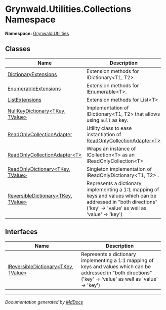 ﻿# Grynwald.Utilities.Collections Namespace

**Namespace:** [Grynwald.Utilities](../index.md)

## Classes

| Name                                                                    | Description                                                                                                                                                          |
| ----------------------------------------------------------------------- | -------------------------------------------------------------------------------------------------------------------------------------------------------------------- |
| [DictionaryExtensions](DictionaryExtensions/index.md)                   | Extension methods for IDictionary\<T1, T2\>.                                                                                                                         |
| [EnumerableExtensions](EnumerableExtensions/index.md)                   | Extension methods for IEnumerable\<T\>.                                                                                                                              |
| [ListExtensions](ListExtensions/index.md)                               | Extension methods for List\<T\>                                                                                                                                      |
| [NullKeyDictionary\<TKey, TValue\>](NullKeyDictionary-2/index.md)       | Implementation of IDictionary\<T1, T2\> that allows using `null` as key.                                                                                             |
| [ReadOnlyCollectionAdapter](ReadOnlyCollectionAdapter/index.md)         | Utility class to ease instantiation of [ReadOnlyCollectionAdapter\<T\>](ReadOnlyCollectionAdapter-1/index.md)                                                        |
| [ReadOnlyCollectionAdapter\<T\>](ReadOnlyCollectionAdapter-1/index.md)  | Wraps an instance of ICollection\<T\> as an IReadOnlyCollection\<T\>                                                                                                 |
| [ReadOnlyDictionary\<TKey, TValue\>](ReadOnlyDictionary-2/index.md)     | Singleton implementation of IReadOnlyDictionary\<T1, T2\> .                                                                                                          |
| [ReversibleDictionary\<TKey, TValue\>](ReversibleDictionary-2/index.md) | Represents a dictionary implementing a 1:1 mapping of keys and values which can be addressed in "both directions" ('key' \-\> 'value' as well as 'value' \-\> 'key') |

## Interfaces

| Name                                                                      | Description                                                                                                                                                          |
| ------------------------------------------------------------------------- | -------------------------------------------------------------------------------------------------------------------------------------------------------------------- |
| [IReversibleDictionary\<TKey, TValue\>](IReversibleDictionary-2/index.md) | Represents a dictionary implementing a 1:1 mapping of keys and values which can be addressed in "both directions" ('key' \-\> 'value' as well as 'value' \-\> 'key') |

___

*Documentation generated by [MdDocs](https://github.com/ap0llo/mddocs)*
